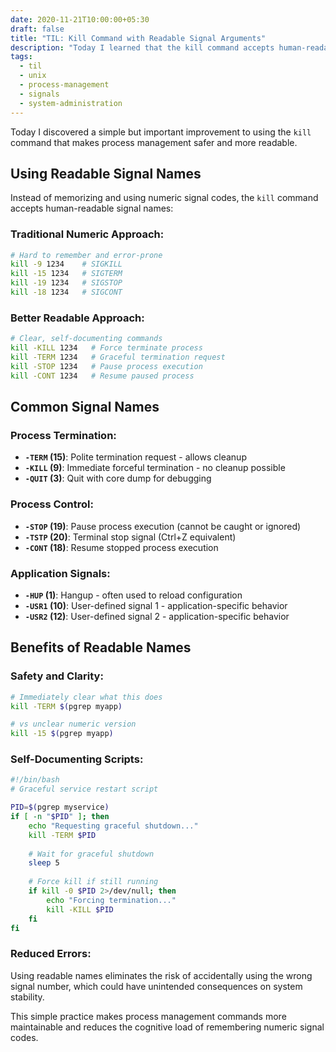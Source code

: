 ```yaml
---
date: 2020-11-21T10:00:00+05:30
draft: false
title: "TIL: Kill Command with Readable Signal Arguments"
description: "Today I learned that the kill command accepts human-readable signal names instead of just numeric codes, making process management more intuitive and safer."
tags:
  - til
  - unix
  - process-management
  - signals
  - system-administration
---
```


Today I discovered a simple but important improvement to using the `kill` command that makes process management safer and more readable.

## Using Readable Signal Names

Instead of memorizing and using numeric signal codes, the `kill` command accepts human-readable signal names:

### Traditional Numeric Approach:
```bash
# Hard to remember and error-prone
kill -9 1234    # SIGKILL
kill -15 1234   # SIGTERM
kill -19 1234   # SIGSTOP
kill -18 1234   # SIGCONT
```

### Better Readable Approach:
```bash
# Clear, self-documenting commands
kill -KILL 1234   # Force terminate process
kill -TERM 1234   # Graceful termination request
kill -STOP 1234   # Pause process execution
kill -CONT 1234   # Resume paused process
```

## Common Signal Names

### Process Termination:
- **`-TERM` (15)**: Polite termination request - allows cleanup
- **`-KILL` (9)**: Immediate forceful termination - no cleanup possible
- **`-QUIT` (3)**: Quit with core dump for debugging

### Process Control:
- **`-STOP` (19)**: Pause process execution (cannot be caught or ignored)
- **`-TSTP` (20)**: Terminal stop signal (Ctrl+Z equivalent)
- **`-CONT` (18)**: Resume stopped process execution

### Application Signals:
- **`-HUP` (1)**: Hangup - often used to reload configuration
- **`-USR1` (10)**: User-defined signal 1 - application-specific behavior
- **`-USR2` (12)**: User-defined signal 2 - application-specific behavior

## Benefits of Readable Names

### Safety and Clarity:
```bash
# Immediately clear what this does
kill -TERM $(pgrep myapp)

# vs unclear numeric version
kill -15 $(pgrep myapp)
```

### Self-Documenting Scripts:
```bash
#!/bin/bash
# Graceful service restart script

PID=$(pgrep myservice)
if [ -n "$PID" ]; then
    echo "Requesting graceful shutdown..."
    kill -TERM $PID
    
    # Wait for graceful shutdown
    sleep 5
    
    # Force kill if still running
    if kill -0 $PID 2>/dev/null; then
        echo "Forcing termination..."
        kill -KILL $PID
    fi
fi
```

### Reduced Errors:
Using readable names eliminates the risk of accidentally using the wrong signal number, which could have unintended consequences on system stability.

This simple practice makes process management commands more maintainable and reduces the cognitive load of remembering numeric signal codes.